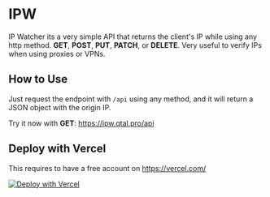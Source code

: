 # IPW

IP Watcher its a very simple API that returns the client's IP while using any http method. **GET**, **POST**, **PUT**, **PATCH**, or **DELETE**. Very useful to verify IPs when using proxies or VPNs.

## How to Use

Just request the endpoint with `/api` using any method, and it will return a JSON object with the origin IP.

Try it now with **GET**: https://ipw.qtal.pro/api

## Deploy with Vercel

This requires to have a free account on https://vercel.com/

[![Deploy with Vercel](https://vercel.com/button)](https://vercel.com/import/git?s=https%3A%2F%2Fgithub.com%2Fjuanpujol%2Fipw&project-name=ipw&repository-name=ipw)
